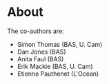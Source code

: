 # About

The co-authors are:

- Simon Thomas (BAS, U. Cam)
- Dan Jones (BAS)
- Anita Faul (BAS)
- Erik Mackie (BAS, U. Cam)
- Etienne Pauthenet (L'Ocean)
